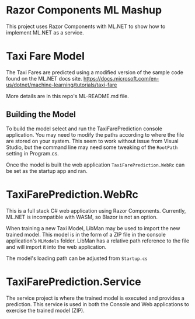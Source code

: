 # Razor Components ML Mashup

This project uses Razor Components with ML.NET to show how to implement ML.NET as a service.

# Taxi Fare Model

The Taxi Fares are predicted using a modified version of the sample code found on the ML.NET docs site.
https://docs.microsoft.com/en-us/dotnet/machine-learning/tutorials/taxi-fare

More details are in this repo's ML-README.md file.

## Building the Model

To build the model select and run the TaxiFarePrediction console application. You may need to modify the paths according to where the file are stored on your system. This seem to work without issue from Visual Studio, but the command line may need some tweaking of the `RootPath` setting in Program.cs.

Once the model is built the web application `TaxiFarePrediction.WebRc` can be set as the startup app and ran.

# TaxiFarePrediction.WebRc

This is a full stack C# web application using Razor Components. Currently, ML.NET is incompatible with WASM, so Blazor is not an option.

When training a new Taxi Model, LibMan may be used to import the new trained model. This model is in the form of a ZIP file in the console application's `MLModels` folder. LibMan has a relative path reference to the file and will import it into the web application.

The model's loading path can be adjusted from `Startup.cs`

# TaxiFarePrediction.Service

The service project is where the trained model is executed and provides a prediction. This service is used in both the Console and Web applications to exercise the trained model (ZIP).

